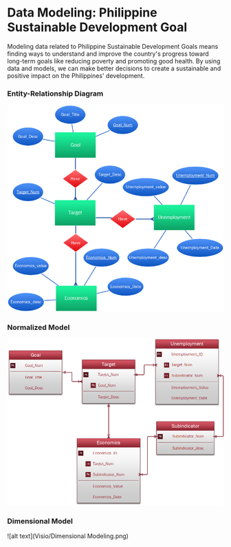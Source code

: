 # Data Modeling: Philippine Sustainable Development Goal

Modeling data related to Philippine Sustainable Development Goals means finding ways to understand and improve the country's progress toward long-term goals like reducing poverty and promoting good health. By using data and models, we can make better decisions to create a sustainable and positive impact on the Philippines' development.

### Entity-Relationship Diagram

![alt text](Visio/SDG_ERD.png)

### Normalized Model

![alt text](Visio/NormalizedModel.png)

### Dimensional Model

![alt text](Visio/Dimensional Modeling.png)
